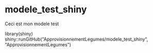 # modele_test_shiny

Ceci est mon modele test


library(shiny)
shiny::runGitHub("ApprovisionnementLegumes/modele_test_shiny", "ApprovisionnementLegumes")
